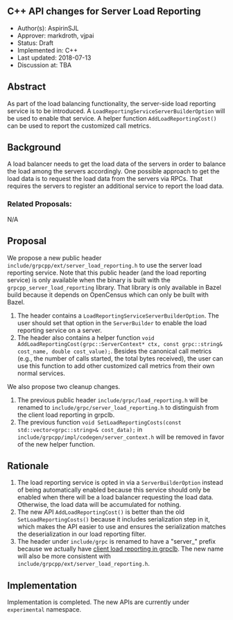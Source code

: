 ﻿C++ API changes for Server Load Reporting
----
* Author(s): AspirinSJL
* Approver: markdroth, vjpai
* Status: Draft
* Implemented in: C++
* Last updated: 2018-07-13
* Discussion at: TBA

## Abstract

As part of the load balancing functionality, the server-side load reporting service is to be introduced. A `LoadReportingServiceServerBuilderOption` will be used to enable that service. A helper function `AddLoadReportingCost()` can be used to report the customized call metrics.

## Background

A load balancer needs to get the load data of the servers in order to balance the load among the servers accordingly. One possible approach to get the load data is to request the load data from the servers via RPCs. That requires the servers to register an additional service to report the load data.


### Related Proposals: 
N/A

## Proposal

We propose a new public header `include/grpcpp/ext/server_load_reporting.h` to use the server load reporting service. Note that this public header (and the load reporting service) is only available when the binary is built with the `grpcpp_server_load_reporting` library. That library is only available in Bazel build because it depends on OpenCensus which can only be built with Bazel.

1. The header contains a `LoadReportingServiceServerBuilderOption`. The user should set that option in the `ServerBuilder` to enable the load reporting service on a server.
2. The header also contains a helper function `void AddLoadReportingCost(grpc::ServerContext* ctx, const grpc::string& cost_name, double cost_value);`. Besides the canonical call metrics (e.g., the number of calls started, the total bytes received), the user can use this function to add other customized call metrics from their own normal services.

We also propose two cleanup changes.

1. The previous public header `include/grpc/load_reporting.h` will be renamed to `include/grpc/server_load_reporting.h` to distinguish from the client load reporting in grpclb.
2. The previous function `void SetLoadReportingCosts(const std::vector<grpc::string>& cost_data);` in `include/grpcpp/impl/codegen/server_context.h` will be removed in favor of the new helper function.

## Rationale

1. The load reporting service is opted in via a `ServerBuilderOption` instead of being automatically enabled because this service should only be enabled when there will be a load balancer requesting the load data. Otherwise, the load data will be accumulated for nothing.
2. The new API `AddLoadReportingCost()` is better than the old `SetLoadReportingCosts()` because it includes serialization step in it, which makes the API easier to use and ensures the serialization matches the deserialization in our load reporting filter.
3. The header under `include/grpc` is renamed to have a "server_" prefix because we actually have [client load reporting in grpclb](https://github.com/grpc/grpc/blob/85daf2db65d60ebd63936a936d69c63777123d10/src/core/ext/filters/client_channel/lb_policy/grpclb/client_load_reporting_filter.h). The new name will also be more consistent with `include/grpcpp/ext/server_load_reporting.h`.

## Implementation

Implementation is completed. The new APIs are currently under `experimental` namespace.
